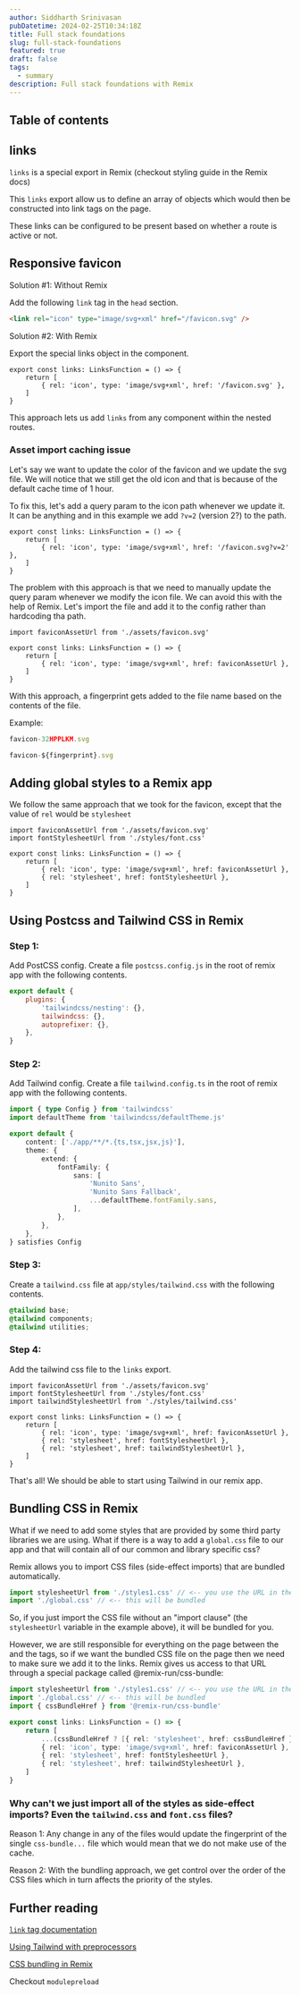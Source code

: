 ```yaml
---
author: Siddharth Srinivasan
pubDatetime: 2024-02-25T10:34:18Z
title: Full stack foundations
slug: full-stack-foundations
featured: true
draft: false
tags:
  - summary
description: Full stack foundations with Remix
---
```


## Table of contents

## links

`links` is a special export in Remix (checkout styling guide in the Remix docs)

This `links` export allow us to define an array of objects which would then be constructed into link tags on the page.

These links can be configured to be present based on whether a route is active or not.

## Responsive favicon

Solution #1: Without Remix

Add the following `link` tag in the `head` section.

```html
<link rel="icon" type="image/svg+xml" href="/favicon.svg" />
```

Solution #2: With Remix

Export the special links object in the component.

```tsx
export const links: LinksFunction = () => {
	return [
		{ rel: 'icon', type: 'image/svg+xml', href: '/favicon.svg' },
	]
}
```

This approach lets us add `links` from any component within the nested routes.

### Asset import caching issue

Let's say we want to update the color of the favicon and we update the svg file. We will notice that we still get the old icon and that is because of the default cache time of 1 hour. 

To fix this, let's add a query param to the icon path whenever we update it. It can be anything and in this example we add `?v=2` (version 2?) to the path.

```tsx
export const links: LinksFunction = () => {
	return [
		{ rel: 'icon', type: 'image/svg+xml', href: '/favicon.svg?v=2' },
	]
}
```

The problem with this approach is that we need to manually update the query param whenever we modify the icon file. We can avoid this with the help of Remix. Let's import the file and add it to the config rather than hardcoding tha path.

```tsx
import faviconAssetUrl from './assets/favicon.svg'

export const links: LinksFunction = () => {
	return [
		{ rel: 'icon', type: 'image/svg+xml', href: faviconAssetUrl },
	]
}
```

With this approach, a fingerprint gets added to the file name based on the contents of the file.

Example:
```ts
favicon-32HPPLKM.svg

favicon-${fingerprint}.svg
```

## Adding global styles to a Remix app

We follow the same approach that we took for the favicon, except that the value of `rel` would be `stylesheet`

```tsx
import faviconAssetUrl from './assets/favicon.svg'
import fontStylesheetUrl from './styles/font.css'

export const links: LinksFunction = () => {
	return [
		{ rel: 'icon', type: 'image/svg+xml', href: faviconAssetUrl },
        { rel: 'stylesheet', href: fontStylesheetUrl },
	]
}
```

## Using Postcss and Tailwind CSS in Remix

### Step 1:

Add PostCSS config. Create a file `postcss.config.js` in the root of remix app with the following contents.

```js
export default {
	plugins: {
		'tailwindcss/nesting': {},
		tailwindcss: {},
		autoprefixer: {},
	},
}
```

### Step 2:

Add Tailwind config. Create a file `tailwind.config.ts` in the root of remix app with the following contents.

```ts
import { type Config } from 'tailwindcss'
import defaultTheme from 'tailwindcss/defaultTheme.js'

export default {
	content: ['./app/**/*.{ts,tsx,jsx,js}'],
	theme: {
		extend: {
			fontFamily: {
				sans: [
					'Nunito Sans',
					'Nunito Sans Fallback',
					...defaultTheme.fontFamily.sans,
				],
			},
		},
	},
} satisfies Config
```

### Step 3:

Create a `tailwind.css` file at `app/styles/tailwind.css` with the following contents.

```css
@tailwind base;
@tailwind components;
@tailwind utilities;
```

### Step 4:

Add the tailwind css file to the `links` export.

```tsx
import faviconAssetUrl from './assets/favicon.svg'
import fontStylesheetUrl from './styles/font.css'
import tailwindStylesheetUrl from './styles/tailwind.css'

export const links: LinksFunction = () => {
	return [
		{ rel: 'icon', type: 'image/svg+xml', href: faviconAssetUrl },
        { rel: 'stylesheet', href: fontStylesheetUrl },
        { rel: 'stylesheet', href: tailwindStylesheetUrl },
	]
}
```

That's all! We should be able to start using Tailwind in our remix app.

## Bundling CSS in Remix

What if we need to add some styles that are provided by some third party libraries we are using. What if there is a way to add a `global.css` file to our app and that will contain all of our common and library specific css?

Remix allows you to import CSS files (side-effect imports) that are bundled automatically.

```ts
import stylesheetUrl from './styles1.css' // <-- you use the URL in the links export
import './global.css' // <-- this will be bundled
```

So, if you just import the CSS file without an "import clause" (the `stylesheetUrl` variable in the example above), it will be bundled for you.

However, we are still responsible for everything on the page between the <html> and the </html> tags, so if we want the bundled CSS file on the page then we need to make sure we add it to the links. Remix gives us access to that URL through a special package called @remix-run/css-bundle:

```ts
import stylesheetUrl from './styles1.css' // <-- you use the URL in the links export
import './global.css' // <-- this will be bundled
import { cssBundleHref } from '@remix-run/css-bundle'

export const links: LinksFunction = () => {
	return [
		...(cssBundleHref ? [{ rel: 'stylesheet', href: cssBundleHref }] : []),
		{ rel: 'icon', type: 'image/svg+xml', href: faviconAssetUrl },
		{ rel: 'stylesheet', href: fontStylesheetUrl },
		{ rel: 'stylesheet', href: tailwindStylesheetUrl },
	]
}
```

### Why can't we just import all of the styles as side-effect imports? Even the `tailwind.css` and `font.css` files?

Reason 1: Any change in any of the files would update the fingerprint of the single `css-bundle...` file which would mean that we do not make use of the cache.

Reason 2:
With the bundling approach, we get control over the order of the CSS files which in turn affects the priority of the styles.


## Further reading

[`link` tag documentation](https://developer.mozilla.org/en-US/docs/Web/HTML/Element/link)

[Using Tailwind with preprocessors](https://tailwindcss.com/docs/using-with-preprocessors)

[CSS bundling in Remix](https://remix.run/docs/en/main/styling/bundling#css-side-effect-imports)

Checkout `modulepreload`